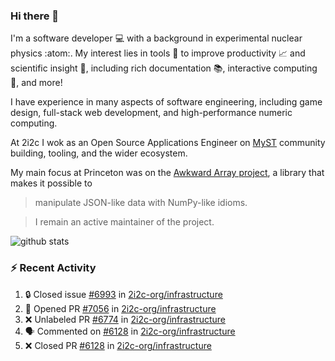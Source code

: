 ### Hi there 👋 

I'm a software developer 💻 with a background in experimental nuclear physics :atom:. My interest lies in tools :wrench: to improve productivity :chart_with_upwards_trend: and scientific insight :telescope:, including rich documentation 📚, interactive computing 🧮, and more! 

I have experience in many aspects of software engineering, including game design, full-stack web development, and high-performance numeric computing. 

At 2i2c I wok as an Open Source Applications Engineer on [MyST](https://github.com/jupyter-book/mystmd) community building, tooling, and the wider ecosystem. 

My main focus at Princeton was on the [Awkward Array project](awkward-array.org/), a library that makes it possible to 
> manipulate JSON-like data with NumPy-like idioms.

> I remain an active maintainer of the project. 

![github stats](https://github-readme-stats.vercel.app/api?username=agoose77&show_icons=true&hide_rank=true&hide_title=true&bg_color=30,e76445,904e95&text_color=efe3ec&icon_color=efe3ec)
<!--
**agoose77/agoose77** is a ✨ _special_ ✨ repository because its `README.md` (this file) appears on your GitHub profile.

Here are some ideas to get you started:

- 🔭 I’m currently working on ...
- 🌱 I’m currently learning ...
- 👯 I’m looking to collaborate on ...
- 🤔 I’m looking for help with ...
- 💬 Ask me about ...
- 📫 How to reach me: ...
- 😄 Pronouns: ...
- ⚡ Fun fact: ...
-->

### :zap: Recent Activity

<!--START_SECTION:activity-->
1. 🔒 Closed issue [#6993](https://github.com/2i2c-org/infrastructure/issues/6993) in [2i2c-org/infrastructure](https://github.com/2i2c-org/infrastructure)
2. 💪 Opened PR [#7056](undefined) in [2i2c-org/infrastructure](https://github.com/2i2c-org/infrastructure)
3. ❌ Unlabeled PR [#6774](undefined) in [2i2c-org/infrastructure](https://github.com/2i2c-org/infrastructure)
4. 🗣 Commented on [#6128](https://github.com/2i2c-org/infrastructure/pull/6128#issuecomment-3468762120) in [2i2c-org/infrastructure](https://github.com/2i2c-org/infrastructure)
5. ❌ Closed PR [#6128](undefined) in [2i2c-org/infrastructure](https://github.com/2i2c-org/infrastructure)
<!--END_SECTION:activity-->
